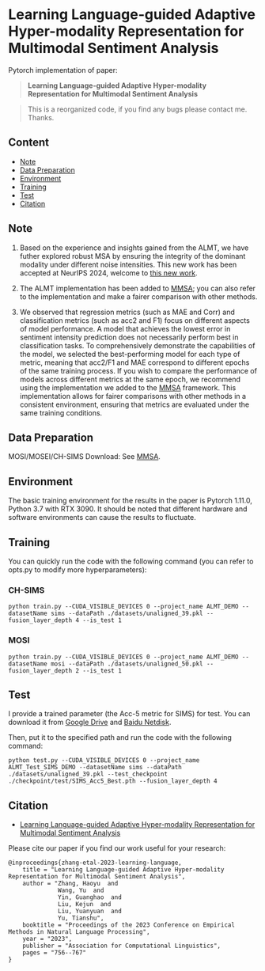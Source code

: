 # Learning Language-guided Adaptive Hyper-modality Representation for Multimodal Sentiment Analysis

Pytorch implementation of paper: 

> **Learning Language-guided Adaptive Hyper-modality Representation for Multimodal Sentiment Analysis**

> This is a reorganized code, if you find any bugs please contact me. Thanks.


## Content
- [Note](#Note)
- [Data Preparation](#Data-preparation)
- [Environment](#Environment)
- [Training](#Training)
- [Test](#Test)
- [Citation](#Citation)


## Note

1. Based on the experience and insights gained from the ALMT, we have futher explored robust MSA by ensuring the integrity of the dominant modality under different noise intensities. This new work has been accepted at NeurIPS 2024, welcome to [this new work](https://github.com/Haoyu-ha/LNLN).

2. The ALMT implementation has been added to [MMSA](https://github.com/thuiar/MMSA); you can also refer to the implementation and make a fairer comparison with other methods.

3.  We observed that regression metrics (such as MAE and Corr) and classification metrics (such as acc2 and F1) focus on different aspects of model performance. A model that achieves the lowest error in sentiment intensity prediction does not necessarily perform best in classification tasks. To comprehensively demonstrate the capabilities of the model, we selected the best-performing model for each type of metric, meaning that acc2/F1 and MAE correspond to different epochs of the same training process. If you wish to compare the performance of models across different metrics at the same epoch, we recommend using the implementation we added to the [MMSA](https://github.com/thuiar/MMSA) framework. This implementation allows for fairer comparisons with other methods in a consistent environment, ensuring that metrics are evaluated under the same training conditions.


## Data Preparation
MOSI/MOSEI/CH-SIMS Download: See [MMSA](https://github.com/thuiar/MMSA).

## Environment
The basic training environment for the results in the paper is Pytorch 1.11.0, Python 3.7 with RTX 3090. It should be noted that different hardware and software environments can cause the results to fluctuate.

## Training
You can quickly run the code with the following command (you can refer to opts.py to modify more hyperparameters):

### CH-SIMS
```
python train.py --CUDA_VISIBLE_DEVICES 0 --project_name ALMT_DEMO --datasetName sims --dataPath ./datasets/unaligned_39.pkl --fusion_layer_depth 4 --is_test 1
```

### MOSI
```
python train.py --CUDA_VISIBLE_DEVICES 0 --project_name ALMT_DEMO --datasetName mosi --dataPath ./datasets/unaligned_50.pkl --fusion_layer_depth 2 --is_test 1
```

## Test
I provide a trained parameter (the Acc-5 metric for SIMS) for test. You can download it from [Google Drive](https://drive.google.com/file/d/11dYa6mmq7sbgndwe0e_FAtYkYcpjbESo/view?usp=sharing) and [Baidu Netdisk](https://pan.baidu.com/s/1E_is4cOx0DgTlZwPdzHe4g?pwd=659k).

Then, put it to the specified path and run the code with the following command:
```
python test.py --CUDA_VISIBLE_DEVICES 0 --project_name ALMT_Test_SIMS_DEMO --datasetName sims --dataPath ./datasets/unaligned_39.pkl --test_checkpoint ./checkpoint/test/SIMS_Acc5_Best.pth --fusion_layer_depth 4 
```

## Citation

- [Learning Language-guided Adaptive Hyper-modality Representation for Multimodal Sentiment Analysis](https://aclanthology.org/2023.emnlp-main.49/)

Please cite our paper if you find our work useful for your research:

```
@inproceedings{zhang-etal-2023-learning-language,
    title = "Learning Language-guided Adaptive Hyper-modality Representation for Multimodal Sentiment Analysis",
    author = "Zhang, Haoyu  and
              Wang, Yu  and
              Yin, Guanghao  and
              Liu, Kejun  and
              Liu, Yuanyuan  and
              Yu, Tianshu",
    booktitle = "Proceedings of the 2023 Conference on Empirical Methods in Natural Language Processing",
    year = "2023",
    publisher = "Association for Computational Linguistics",
    pages = "756--767"
}
```
